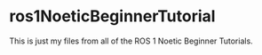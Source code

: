 # ros1NoeticBeginnerTutorial
This is just my files from all of the ROS 1 Noetic Beginner Tutorials. 
